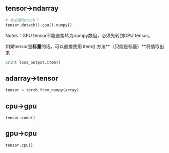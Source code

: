 ## tensor->ndarray

```python
# 有必要detach？
tensor.detach().cpu().numpy()
```

Notes：GPU tensor不能直接转为numpy数组，必须先转到CPU tensor。

如果tensor是**标量**的话，可以直接使用 item() 方法**（只能是标量）**将值取出来：

```python
print loss_output.item()
```



## adarray->tensor

```python
tensor = torch.from_numpy(array)
```



## cpu->gpu

```
tensor.cuda()
```



## gpu->cpu

```
tensor.cpu()
```

